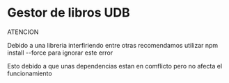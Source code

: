 # Gestor de libros UDB

ATENCION

Debido a una libreria interfiriendo entre otras recomendamos utilizar npm install --force
para ignorar este error

Esto debido a que unas dependencias estan en comflicto pero no afecta el funcionamiento
